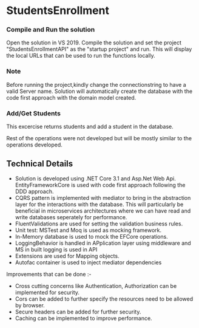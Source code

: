 # StudentsEnrollment

### Compile and Run the solution
Open the solution in VS 2019. Compile the solution  and set the project "StudentsEnrollmentAPI" as the "startup project" and run. This will display the local URLs that can be used to run the functions locally.

### Note
Before running the project,kindly change the connectionstring to have a valid Server name. Solution will automatically create the database with the code first approach with the domain model created.

### Add/Get Students 
This excercise returns students and add a student in the database.

Rest of the operations were not developed but will be mostly similar to the operations developed.

## Technical Details
- Solution is developed using .NET Core 3.1 and Asp.Net Web Api. EntityFrameworkCore is used with code first approach following the DDD approach.
- CQRS pattern is implemented with mediator to bring in the abstraction layer for the interactions with the database. This will particularly be beneficial in   microservices architectures where we can have read and write databases seperately for performance.
- FluentValidations are used for setting the validation business rules.
- Unit test: MSTest and Moq is used as mocking framework.
- In-Memory database is used to mock the EFCore operations.
- LoggingBehavior is handled in APplication layer using middleware and MS in built logging is used in API
- Extensions are used for Mapping objects.
- Autofac container is used to inject mediator dependencies

Improvements that can be done :-
- Cross cutting concerns like Authentication, Authorization can be implemented for security.
- Cors can be added to further specify the resources need to be allowed by browser.
- Secure headers can be added for further security.
- Caching can be implemented to improve performance.

  
